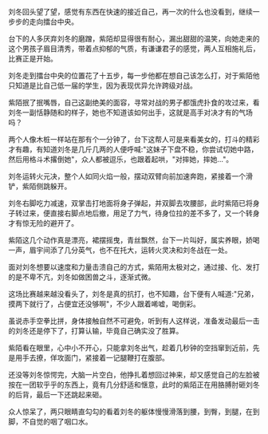 刘冬回头望了望，感觉有东西在快速的接近自己，再一次的什么也没看到，继续一步步的走向擂台中央。

台下的人多厌弃刘冬的磨蹭，紫陌却显得很有耐心，漏出甜甜的温笑，向她走来的这个男孩子眉目清秀，带着点抑郁的气质，有谦谦君子的感觉，两人互相施礼后，比赛正是开始。

刘冬走到擂台中央的位置花了十五步，每一步他都在想自己该怎么打，对于紫陌他只知道是比自己低一届的学生，因为表现优异允许跨级对战。

紫陌抿了抿嘴唇，自己这副绝美的面容，寻常对战的男子都饿虎扑食的攻过来，看刘冬一副恬静随和的样子，她也不知道该如何出手，这就是高手对决才有的气场吗？

两个人像木桩一样站在那有个一分钟了，台下这帮人可是来看美女的，打斗的精彩才有趣，有知道刘冬是几斤几两的人便呼喊:"这妹子下盘不稳，你尝试切她中路，然后用格斗术撂倒她"，众人都被逗乐，也跟着起哄，"对摔她，摔她..."。

刘冬运转火元决，整个人如同火焰一般，摆动双臂向前加速奔跑，紧接着一个滑铲，紫陌侧跳躲开。

刘冬右脚吃力减速，双掌击打地面将身子弹起，并双脚去攻腰部，此时紫陌已将身子转过来，便直接右脚点地后撤，用足了力气，待身位拉的差不多了，又一个转身才有惊无险的避开了。

紫陌这几个动作真是漂亮，裙摆摇曳，青丝飘然，台下一片叫好，属实养眼，娇喝一声，眉宇间添了几分英气，也不在托大，运转火灵决和刘冬战在一处。

面对刘冬想要以速度和力量击溃自己的方式，紫陌用太极对之，通过接、化、发打的是不卑不亢，刘冬如做困兽之斗，逐渐式微。

这场比赛越来越没看头了，刘冬是真的抗打，也不知趣，台下便有人喊道:"兄弟，摸两下就行了，占便宜还没够啊"，不少人跟着唏嘘，喝倒彩。

虽说赤手空拳比拼，身体接触自然不可避免，听到有人这样说，准备发动最后一击的刘冬还是停下了，打算认输，毕竟自己确实没了胜算。

紫陌看在眼里，心中小不开心，只能拿刘冬出气，趁着几秒钟的空挡窜到近前，先是用手去撩，佯攻面门，紧接着一记腿鞭打在腹部。

还没等刘冬惊愕完，大脑一片空白，他挣扎着想回过神来，却又感觉自己的左脸被按在一团软乎乎的东西上，竟有几分舒适和惬意，此时的紫陌正在用胳膊肘砸刘冬的后背，最后一下还跳起来砸。

众人惊呆了，两只眼睛直勾勾的看着刘冬的躯体慢慢滑落到腰，到臀，到腿，在到脚，不自觉的咽了咽口水。